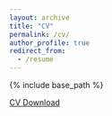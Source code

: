 ```yaml
---
layout: archive
title: "CV"
permalink: /cv/
author_profile: true
redirect_from:
  - /resume
---
```


{% include base_path %}

[CV Download]()
